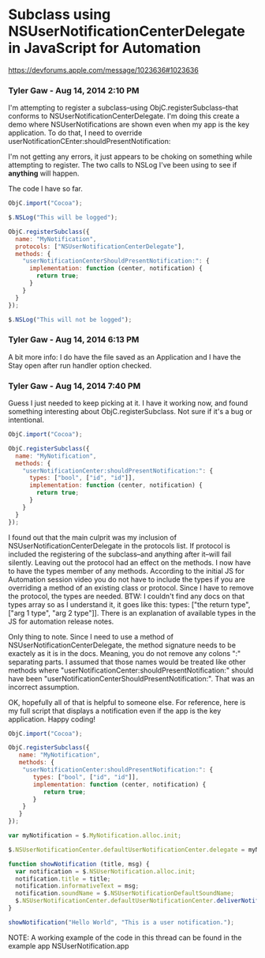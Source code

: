 # Subclass using NSUserNotificationCenterDelegate in JavaScript for Automation
https://devforums.apple.com/message/1023636#1023636

### Tyler Gaw - Aug 14, 2014 2:10 PM

I'm attempting to register a subclass–using ObjC.registerSubclass–that conforms
to NSUserNotificationCenterDelegate. I'm doing this create a demo where
NSUserNotifications are shown even when my app is the key application. To do that,
I need to override userNotificationCEnter:shouldPresentNotification:

I'm not getting any errors, it just appears to be choking on something while
attempting to register. The two calls to NSLog I've been using to see if **anything**
will happen.

The code I have so far.

```javascript
ObjC.import("Cocoa");

$.NSLog("This will be logged");

ObjC.registerSubclass({
  name: "MyNotification",
  protocols: ["NSUserNotificationCenterDelegate"],
  methods: {
    "userNotificationCenterShouldPresentNotification:": {
      implementation: function (center, notification) {
        return true;
      }
    }
  }
});

$.NSLog("This will not be logged");
```

### Tyler Gaw - Aug 14, 2014 6:13 PM

A bit more info: I do have the file saved as an Application and I have the Stay
open after run handler option checked.

### Tyler Gaw - Aug 14, 2014 7:40 PM

Guess I just needed to keep picking at it. I have it working now, and found
something interesting about ObjC.registerSubclass. Not sure if it's a bug or
intentional.

```javascript
ObjC.import("Cocoa");

ObjC.registerSubclass({
  name: "MyNotification",
  methods: {
    "userNotificationCenter:shouldPresentNotification:": {
      types: ["bool", ["id", "id"]],
      implementation: function (center, notification) {
        return true;
      }
    }
  }
});
```

I found out that the main culprit was my inclusion of NSUserNotificationCenterDelegate
in the protocols list. If protocol is included the registering of the subclass–and
anything after it–will fail silently. Leaving out the protocol had an effect on
the methods. I now have to have the types member of any methods. According to the
initial JS for Automation session video you do not have to include the types if
you are overriding a method of an existing class or protocol. Since I have to remove
the protocol, the types are needed. BTW: I couldn't find any docs on that types array
so as I understand it, it goes like this: types: ["the return type", ["arg 1 type", "arg 2 type"]].
There is an explanation of available types in the JS for automation release notes.

Only thing to note. Since I need to use a method of NSUserNotificationCenterDelegate,
the method signature needs to be exactely as it is in the docs. Meaning, you do
not remove any colons ":" separating parts. I assumed that those names would be
treated like other methods where "userNotificationCenter:shouldPresentNotification:"
should have been "userNotificationCenterShouldPresentNotification:". That was an
incorrect assumption.

OK, hopefully all of that is helpful to someone else. For reference, here is my
full script that displays a notification even if the app is the key application.
Happy coding!

```javascript
ObjC.import("Cocoa");

ObjC.registerSubclass({
   name: "MyNotification",
   methods: {
    "userNotificationCenter:shouldPresentNotification:": {
       types: ["bool", ["id", "id"]],
       implementation: function (center, notification) {
          return true;
       }
    }
   }
});

var myNotification = $.MyNotification.alloc.init;

$.NSUserNotificationCenter.defaultUserNotificationCenter.delegate = myNotification;

function showNotification (title, msg) {
  var notification = $.NSUserNotification.alloc.init;
  notification.title = title;
  notification.informativeText = msg;
  notification.soundName = $.NSUserNotificationDefaultSoundName;
  $.NSUserNotificationCenter.defaultUserNotificationCenter.deliverNotification(notification);
}

showNotification("Hello World", "This is a user notification.");
```

NOTE: A working example of the code in this thread can be found in the example app NSUserNotification.app
